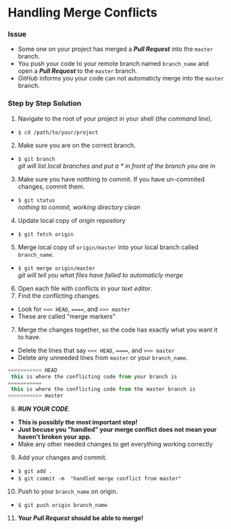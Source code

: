 # Handling Merge Conflicts
### Issue
* Some one on your project has merged a **_Pull Request_** into the `master` branch.
* You push your code to your remote branch named `branch_name` and open a **_Pull Request_** to the `master` branch.
* _GitHub_ informs you your code can not automaticly merge into the `master` branch.

### Step by Step Solution
1. Navigate to the root of your project in your shell (*the command line*).
 * `$ cd /path/to/your/project`
2. Make sure you are on the correct branch.
 * `$ git branch`  
  _git will list local branches and put a * in front of the branch you are in_
3. Make sure you have notthing to commit. If you have un-commited changes, commit them.
 * `$ git status`  
  _nothing to commit, working directory clean_
4. Update local copy of origin repository
 * `$ git fetch origin`  
5. Merge local copy of `origin/master` into your local branch called `branch_name`.
 * `$ git merge origin/master`  
  _git will tell you what files have failed to automaticly merge_
6. Open each file with conflicts in your _text editor_.
7. Find the conflicting changes.
  * Look for  `<<< HEAD`, `====`, and `>>> master`
  * These are called "merge markers"
7. Merge the changes together, so the code has exactly what you want it to have.
  * Delete the lines that say `<<< HEAD`, `====`, and `>>> master`
  * Delete any unneeded lines from `master` or your `branch_name`.
  ```javascript
 <<<<<<<<<<< HEAD
   this is where the conflicting code from your branch is
 ===========
   this is where the conflicting code from the master branch is
 >>>>>>>>>>> master
``` 
8. **_RUN YOUR CODE_**.
 * **This is possibly the most important step!**
 * **Just becuse you "handled" your merge conflict does not mean your haven't broken your app.**
 * Make any other needed changes to get everything working correctly
9. Add your changes and commit.
  * `$ git add .`
  * `$ git commit -m  "handled merge conflict from master"`
10. Push to your `branch_name` on origin.
  * `$ git push origin branch_name`
11. **Your _Pull Request_ should be able to merge!**
